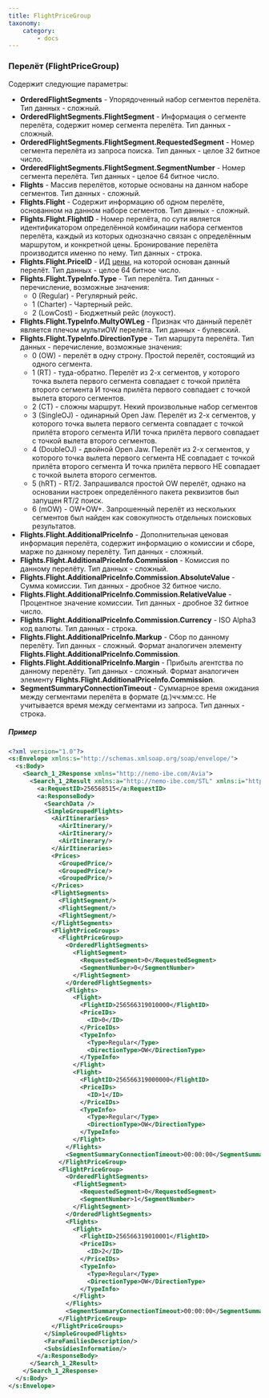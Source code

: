 ```yaml
---
title: FlightPriceGroup
taxonomy:
    category:
        - docs
---
```


### Перелёт (FlightPriceGroup)

Содержит следующие параметры:

-   **OrderedFlightSegments** - Упорядоченный набор сегментов перелёта. Тип данных - сложный.
-   **OrderedFlightSegments.FlightSegment** - Информация о сегменте перелёта, содержит номер сегмента перелёта. Тип данных - сложный.
-   **OrderedFlightSegments.FlightSegment.RequestedSegment** - Номер сегмента перелёта из запроса поиска. Тип данных - целое 32 битное число.
-   **OrderedFlightSegments.FlightSegment.SegmentNumber** - Номер сегмента перелёта. Тип данных - целое 64 битное число.
-   **Flights** - Массив перелётов, которые основаны на данном наборе сегментов. Тип данных - сложный.
-   **Flights.Flight** - Содержит информацию об одном перелёте, основанном на данном наборе сегментов. Тип данных - сложный.
-   **Flights.Flight.FlightID** - Номер перелёта, по сути является идентификатором определённой комбинации набора сегментов перелёта, каждый из которых однозначно связан с определённым маршрутом, и конкретной цены. Бронирование перелёта производится именно по нему. Тип данных - строка.
-   **Flights.Flight.PriceID** - ИД [цены](/avia/grouping/groupedprice), на которой основан данный перелёт. Тип данных - целое 64 битное число.
-   **Flights.Flight.TypeInfo.Type** - Тип перелёта. Тип данных - перечисление, возможные значения:
    -   0 (Regular) - Регулярный рейс.
    -   1 (Charter) - Чартерный рейс.
    -   2 (LowCost) - Бюджетный рейс (лоукост).
-   **Flights.Flight.TypeInfo.MultyOWLeg** - Признак что данный перелёт является плечом мультиOW перелёта. Тип данных - булевский.
-   **Flights.Flight.TypeInfo.DirectionType** - Тип маршрута перелёта. Тип данных - перечисление, возможные значения:
    -   0 (OW) - перелёт в одну строну. Простой перелёт, состоящий из одного сегмента.
    -   1 (RT) - туда-обратно. Перелёт из 2-х сегментов, у которого точка вылета первого сегмента совпадает с точкой прилёта второго сегмента И точка прилёта первого совпадает с точкой вылета второго сегментов.
    -   2 (CT) - сложны маршрут. Некий произвольные набор сегментов
    -   3 (SingleOJ) - одинарный Open Jaw. Перелёт из 2-х сегментов, у которого точка вылета первого сегмента совпадает с точкой прилёта второго сегмента ИЛИ точка прилёта первого совпадает с точкой вылета второго сегментов.
    -   4 (DoubleOJ) - двойной Open Jaw. Перелёт из 2-х сегментов, у которого точка вылета первого сегмента НЕ совпадает с точкой прилёта второго сегмента И точка прилёта первого НЕ совпадает с точкой вылета второго сегментов.
    -   5 (hRT) - RT/2. Запрашивался простой OW перелёт, однако на основании настроек определённого пакета реквизитов был запущен RT/2 поиск.
    -   6 (mOW) - OW+OW+. Запрошенный перелёт из нескольких сегментов был найден как совокупность отдельных поисковых результатов.
-   **Flights.Flight.AdditionalPriceInfo** - Дополнительная ценовая информация перелёта, содержит информацию о комиссии и сборе, марже по данному перелёту. Тип данных - сложный.
-   **Flights.Flight.AdditionalPriceInfo.Commission** - Комиссия по данному перелёту. Тип данных - сложный.
-   **Flights.Flight.AdditionalPriceInfo.Commission.AbsoluteValue** - Сумма комиссии. Тип данных - дробное 32 битное число.
-   **Flights.Flight.AdditionalPriceInfo.Commission.RelativeValue** - Процентное значение комиссии. Тип данных - дробное 32 битное число.
-   **Flights.Flight.AdditionalPriceInfo.Commission.Currency** - ISO Alpha3 код валюты. Тип данных - строка.
-   **Flights.Flight.AdditionalPriceInfo.Markup** - Сбор по данному перелёту. Тип данных - сложный. Формат аналогичен элементу **Flights.Flight.AdditionalPriceInfo.Commission**.
-   **Flights.Flight.AdditionalPriceInfo.Margin** - Прибыль агентства по данному перелёту. Тип данных - сложный. Формат аналогичен элементу **Flights.Flight.AdditionalPriceInfo.Commission**.
-   **SegmentSummaryConnectionTimeout** - Суммарное время ожидания между сегментами перелёта в формате (д.)чч:мм:сс. Не учитывается время между сегментами из запроса. Тип данных - строка.

##### Пример

```xml
<?xml version="1.0"?>
<s:Envelope xmlns:s="http://schemas.xmlsoap.org/soap/envelope/">
  <s:Body>
    <Search_1_2Response xmlns="http://nemo-ibe.com/Avia">
      <Search_1_2Result xmlns:a="http://nemo-ibe.com/STL" xmlns:i="http://www.w3.org/2001/XMLSchema-instance">
        <a:RequestID>256568515</a:RequestID>
        <a:ResponseBody>
          <SearchData />
          <SimpleGroupedFlights>
            <AirItineraries>
              <AirItinerary/>
              <AirItinerary/>
              <AirItinerary/>
            </AirItineraries>
            <Prices>
              <GroupedPrice/>
              <GroupedPrice/>
              <GroupedPrice/>
            </Prices>
            <FlightSegments>
              <FlightSegment/>
              <FlightSegment/>
              <FlightSegment/>
            </FlightSegments>
            <FlightPriceGroups>
              <FlightPriceGroup>
                <OrderedFlightSegments>
                  <FlightSegment>
                    <RequestedSegment>0</RequestedSegment>
                    <SegmentNumber>0</SegmentNumber>
                  </FlightSegment>
                </OrderedFlightSegments>
                <Flights>
                  <Flight>
                    <FlightID>256566319010000</FlightID>
                    <PriceIDs>
                      <ID>0</ID>
                    </PriceIDs>
                    <TypeInfo>
                      <Type>Regular</Type>
                      <DirectionType>OW</DirectionType>
                    </TypeInfo>
                  </Flight>
                  <Flight>
                    <FlightID>256566319000000</FlightID>
                    <PriceIDs>
                      <ID>1</ID>
                    </PriceIDs>
                    <TypeInfo>
                      <Type>Regular</Type>
                      <DirectionType>OW</DirectionType>
                    </TypeInfo>
                  </Flight>
                </Flights>
                <SegmentSummaryConnectionTimeout>00:00:00</SegmentSummaryConnectionTimeout>
              </FlightPriceGroup>
              <FlightPriceGroup>
                <OrderedFlightSegments>
                  <FlightSegment>
                    <RequestedSegment>0</RequestedSegment>
                    <SegmentNumber>1</SegmentNumber>
                  </FlightSegment>
                </OrderedFlightSegments>
                <Flights>
                  <Flight>
                    <FlightID>256566319010001</FlightID>
                    <PriceIDs>
                      <ID>2</ID>
                    </PriceIDs>
                    <TypeInfo>
                      <Type>Regular</Type>
                      <DirectionType>OW</DirectionType>
                    </TypeInfo>
                  </Flight>
                </Flights>
                <SegmentSummaryConnectionTimeout>00:00:00</SegmentSummaryConnectionTimeout>
              </FlightPriceGroup>
            </FlightPriceGroups>
          </SimpleGroupedFlights>
          <FareFamiliesDescription/>
          <SubsidiesInformation/>
        </a:ResponseBody>
      </Search_1_2Result>
    </Search_1_2Response>
  </s:Body>
</s:Envelope>
```

